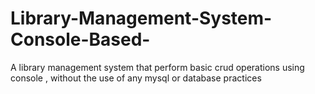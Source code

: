 # Library-Management-System-Console-Based-
 A library management system that perform basic crud operations using console , without the use of any mysql or database practices
